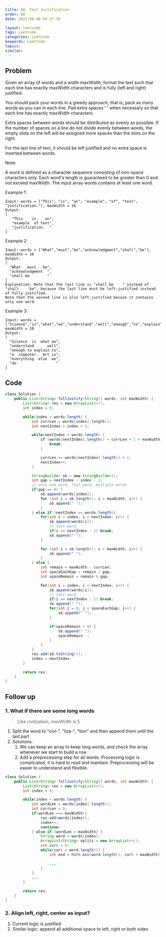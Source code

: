 ```yaml
---
title: 68. Text Justification
order: 68
date: 2021-06-06 09:37:50

layout: leetcode
tags: LeetCode
categories: LeetCode
keywords: LeetCode
topics:
similar:
---
```


## Problem

Given an array of words and a width maxWidth, format the text such that each line has exactly maxWidth characters and is fully (left and right) justified.

You should pack your words in a greedy approach; that is, pack as many words as you can in each line. Pad extra spaces ' ' when necessary so that each line has exactly maxWidth characters.

Extra spaces between words should be distributed as evenly as possible. If the number of spaces on a line do not divide evenly between words, the empty slots on the left will be assigned more spaces than the slots on the right.

For the last line of text, it should be left justified and no extra space is inserted between words.

Note:

A word is defined as a character sequence consisting of non-space characters only.
Each word's length is guaranteed to be greater than 0 and not exceed maxWidth.
The input array words contains at least one word.

Example 1:

```
Input: words = ["This", "is", "an", "example", "of", "text", "justification."], maxWidth = 16
Output:
[
   "This    is    an",
   "example  of text",
   "justification.  "
]
```

Example 2:

```
Input: words = ["What","must","be","acknowledgment","shall","be"], maxWidth = 16
Output:
[
  "What   must   be",
  "acknowledgment  ",
  "shall be        "
]
Explanation: Note that the last line is "shall be    " instead of "shall     be", because the last line must be left-justified instead of fully-justified.
Note that the second line is also left-justified becase it contains only one word.
```

Example 3:

```
Input: words = ["Science","is","what","we","understand","well","enough","to","explain","to","a","computer.","Art","is","everything","else","we","do"], maxWidth = 20
Output:
[
  "Science  is  what we",
  "understand      well",
  "enough to explain to",
  "a  computer.  Art is",
  "everything  else  we",
  "do                  "
]
```

## Code

```java
class Solution {
    public List<String> fullJustify(String[] words, int maxWidth) {
        List<String> res = new ArrayList<>();
        int index = 0;

        while(index < words.length) {
            int currLen = words[index].length();
            int nextIndex = index + 1;

            while(nextIndex < words.length) {
                if (words[nextIndex].length() + currLen + 1 > maxWidth) {
                    break;
                }

                currLen += words[nextIndex].length() + 1;
                nextIndex++;
            }

            StringBuilder sb = new StringBuilder();
            int gap = nextIndex - index - 1;
            // only one word, last word, multiple words
            if(gap == 0) {
                sb.append(words[index]);
                for (int i = sb.length(); i < maxWidth; i++) {
                    sb.append(" ");
                }
            } else if (nextIndex == words.length){
                for(int i = index; i < nextIndex; i++) {
                    sb.append(words[i]);
                    // last word
                    if(i == nextIndex - 1) break;
                    sb.append(" ");
                }

                for (int i = sb.length(); i < maxWidth; i++) {
                    sb.append(" ");
                }
            } else {
                int remain = maxWidth - currLen;
                int spaceEachGap = remain / gap;
                int spaceRemain = remain % gap;

                for(int i = index; i < nextIndex; i++) {
                    sb.append(words[i]);
                    // last word
                    if(i == nextIndex - 1) break;
                    sb.append(" ");
                    for(int j = 0; j < spaceEachGap; j++) {
                        sb.append(" ");
                    }

                    if(spaceRemain > 0) {
                        sb.append(" ");
                        spaceRemain--;
                    }
                }
            }
            res.add(sb.toString());
            index = nextIndex;
        }

        return res;
    }
}
```

## Follow up

### 1. What if there are some long words

> Like civilization, maxWidth is 5

1. Split the word to "civi-", "liza-", "tion" and then append them until the last part
2. Solutions:
   1. We can keep an array to keep long words, and check the array whenever we start to build a row
   2. Add a preprocessing step for all words. Processing logic is complicated, it is hard to read and maintain. Preprocessing will be easier to understand and flexible.

```java
class Solution {
    public List<String> fullJustify(String[] words, int maxWidth) {
        List<String> res = new ArrayList<>();
        int index = 0;

        while(index < words.length) {
            int wordLen = words[index].length();
            int currLen = 0;
            if(wordLen === maxWidth){
                res.add(words[index]);
                index++;
                continue;
            } else if (wordLen > maxWidth) {
                String word = words[index];
                ArrayList<String> splits = new ArrayList<>();
                int curr = 0;
                while(curr < word.length()) {
                    int end = Math.min(word.length(), curr + maxWidth);
                    
                    ...
                }
            }
            ...
        }

        return res;
    }
}
```

### 2. Align left, right, center as input?

1. Current logic is justified
2. Similar logic: append all additional space to left, right or both sides
